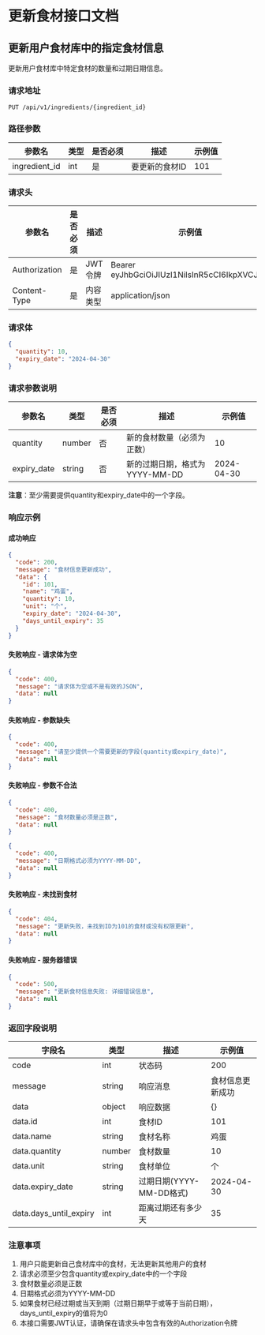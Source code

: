 # 更新食材接口文档

## 更新用户食材库中的指定食材信息

更新用户食材库中特定食材的数量和过期日期信息。

### 请求地址

```
PUT /api/v1/ingredients/{ingredient_id}
```

### 路径参数

| 参数名 | 类型 | 是否必须 | 描述 | 示例值 |
|-------|------|---------|------|-------|
| ingredient_id | int | 是 | 要更新的食材ID | 101 |

### 请求头

| 参数名 | 是否必须 | 描述 | 示例值 |
|-------|---------|------|-------|
| Authorization | 是 | JWT令牌 | Bearer eyJhbGciOiJIUzI1NiIsInR5cCI6IkpXVCJ9... |
| Content-Type | 是 | 内容类型 | application/json |

### 请求体

```json
{
  "quantity": 10,
  "expiry_date": "2024-04-30"
}
```

### 请求参数说明

| 参数名 | 类型 | 是否必须 | 描述 | 示例值 |
|-------|------|---------|------|-------|
| quantity | number | 否 | 新的食材数量（必须为正数） | 10 |
| expiry_date | string | 否 | 新的过期日期，格式为YYYY-MM-DD | 2024-04-30 |

**注意**：至少需要提供quantity和expiry_date中的一个字段。

### 响应示例

#### 成功响应

```json
{
  "code": 200,
  "message": "食材信息更新成功",
  "data": {
    "id": 101,
    "name": "鸡蛋",
    "quantity": 10,
    "unit": "个",
    "expiry_date": "2024-04-30",
    "days_until_expiry": 35
  }
}
```

#### 失败响应 - 请求体为空

```json
{
  "code": 400,
  "message": "请求体为空或不是有效的JSON",
  "data": null
}
```

#### 失败响应 - 参数缺失

```json
{
  "code": 400,
  "message": "请至少提供一个需要更新的字段(quantity或expiry_date)",
  "data": null
}
```

#### 失败响应 - 参数不合法

```json
{
  "code": 400,
  "message": "食材数量必须是正数",
  "data": null
}
```

```json
{
  "code": 400,
  "message": "日期格式必须为YYYY-MM-DD",
  "data": null
}
```

#### 失败响应 - 未找到食材

```json
{
  "code": 404,
  "message": "更新失败，未找到ID为101的食材或没有权限更新",
  "data": null
}
```

#### 失败响应 - 服务器错误

```json
{
  "code": 500,
  "message": "更新食材信息失败: 详细错误信息",
  "data": null
}
```

### 返回字段说明

| 字段名 | 类型 | 描述 | 示例值 |
|-------|------|------|-------|
| code | int | 状态码 | 200 |
| message | string | 响应消息 | 食材信息更新成功 |
| data | object | 响应数据 | {} |
| data.id | int | 食材ID | 101 |
| data.name | string | 食材名称 | 鸡蛋 |
| data.quantity | number | 食材数量 | 10 |
| data.unit | string | 食材单位 | 个 |
| data.expiry_date | string | 过期日期(YYYY-MM-DD格式) | 2024-04-30 |
| data.days_until_expiry | int | 距离过期还有多少天 | 35 |

### 注意事项

1. 用户只能更新自己食材库中的食材，无法更新其他用户的食材
2. 请求必须至少包含quantity或expiry_date中的一个字段
3. 食材数量必须是正数
4. 日期格式必须为YYYY-MM-DD
5. 如果食材已经过期或当天到期（过期日期早于或等于当前日期），days_until_expiry的值将为0
6. 本接口需要JWT认证，请确保在请求头中包含有效的Authorization令牌 